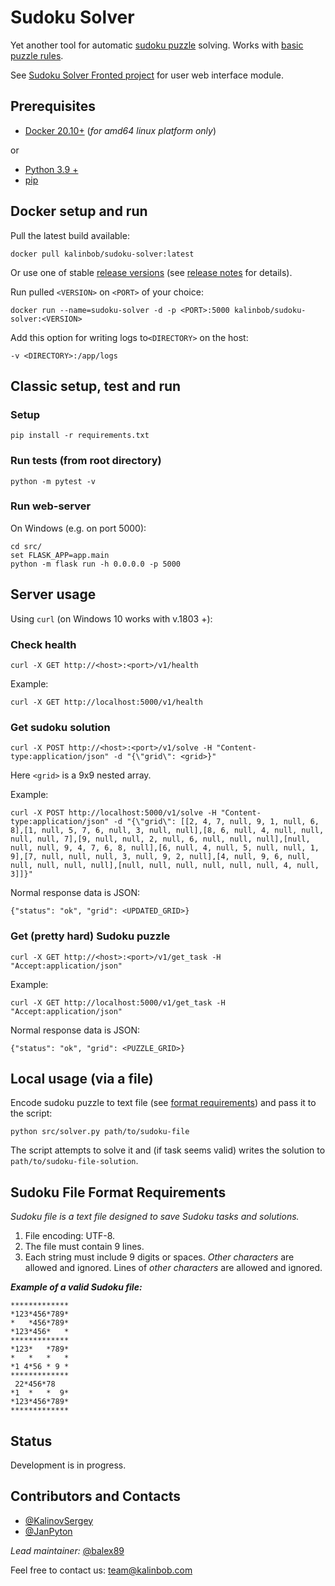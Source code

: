 # Sudoku Solver
Yet another tool for automatic [sudoku puzzle](https://en.wikipedia.org/wiki/Sudoku) solving. Works with [basic puzzle rules](https://www.learn-sudoku.com/sudoku-rules.html).

See [Sudoku Solver Fronted project](https://github.com/balex89/sudoku-solver-frontend) for user web interface module.

## Prerequisites
- [Docker 20.10+](https://docs.docker.com/engine/install/) (_for amd64 linux platform only_)

or

- [Python 3.9 +](https://www.python.org/downloads/)
- [pip](https://pip.pypa.io/en/stable/)

## Docker setup and run
Pull the latest build available:
```shell
docker pull kalinbob/sudoku-solver:latest
```
Or use one of stable [release versions](https://hub.docker.com/repository/docker/kalinbob/sudoku-solver) (see [release notes](https://github.com/balex89/sudoku-solver-frontend/releases) for details).

Run pulled `<VERSION>` on `<PORT>` of your choice:
```shell
docker run --name=sudoku-solver -d -p <PORT>:5000 kalinbob/sudoku-solver:<VERSION>
```
Add this option for writing logs to`<DIRECTORY>` on the host:
```shell
-v <DIRECTORY>:/app/logs
```


## Classic setup, test and run
### Setup
```commandline
pip install -r requirements.txt
```

### Run tests (from root directory)
```commandline
python -m pytest -v
```

### Run web-server
On Windows (e.g. on port 5000):
```shell
cd src/
set FLASK_APP=app.main
python -m flask run -h 0.0.0.0 -p 5000
```

## Server usage
Using `curl` (on Windows 10 works with v.1803 +):
### Check health
```shell
curl -X GET http://<host>:<port>/v1/health
```

Example: 
```shell
curl -X GET http://localhost:5000/v1/health
```

### Get sudoku solution
```shell
curl -X POST http://<host>:<port>/v1/solve -H "Content-type:application/json" -d "{\"grid\": <grid>}"
```
Here `<grid>` is a 9x9 nested array.

Example:
```shell
curl -X POST http://localhost:5000/v1/solve -H "Content-type:application/json" -d "{\"grid\": [[2, 4, 7, null, 9, 1, null, 6, 8],[1, null, 5, 7, 6, null, 3, null, null],[8, 6, null, 4, null, null, null, null, 7],[9, null, null, 2, null, 6, null, null, null],[null, null, null, 9, 4, 7, 6, 8, null],[6, null, 4, null, 5, null, null, 1, 9],[7, null, null, null, 3, null, 9, 2, null],[4, null, 9, 6, null, null, null, null, null],[null, null, null, null, null, null, 4, null, 3]]}"
```

Normal response data is JSON:
```
{"status": "ok", "grid": <UPDATED_GRID>}
```

### Get (pretty hard) Sudoku puzzle
```shell
curl -X GET http://<host>:<port>/v1/get_task -H "Accept:application/json"
```

Example:
```shell
curl -X GET http://localhost:5000/v1/get_task -H "Accept:application/json"
```

Normal response data is JSON:
```
{"status": "ok", "grid": <PUZZLE_GRID>}
```

## Local usage (via a file)
Encode sudoku puzzle to text file (see [format requirements](#sudoku-file-format-requirements)) and pass it to the script: 
```shell
python src/solver.py path/to/sudoku-file
```
The script attempts to solve it and (if task seems valid) writes the solution to `path/to/sudoku-file-solution`.

## Sudoku File Format Requirements

_Sudoku file is a text file designed to save Sudoku tasks and solutions._

1. File encoding: UTF-8.
1. The file must contain 9 lines.
1. Each string must include 9 digits or spaces. *Other characters* are allowed and ignored. Lines of *other characters* are allowed and ignored.

***Example of a valid Sudoku file:***
```text
*************
*123*456*789*
*   *456*789*
*123*456*   *
*************
*123*   *789*
*   *   *   *
*1 4*56 * 9 *
*************
 22*456*78 
*1  *   *  9*
*123*456*789*
*************
```


## Status
Development is in progress. 

## Contributors and Contacts
- [@KalinovSergey](https://github.com/KalinovSergey)
- [@JanPyton](https://github.com/JanPyton)

_Lead maintainer:_ [@balex89](https://github.com/balex89) 

Feel free to contact us: team@kalinbob.com
